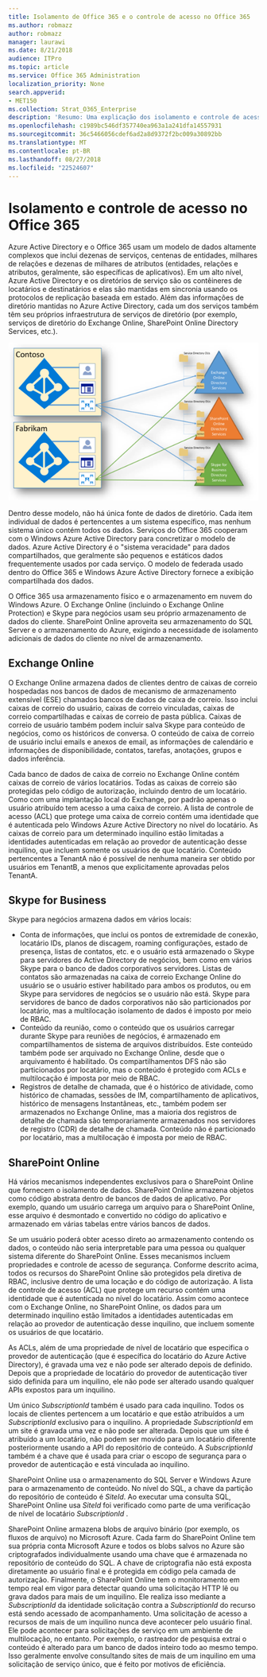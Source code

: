 ```yaml
---
title: Isolamento de Office 365 e o controle de acesso no Office 365
ms.author: robmazz
author: robmazz
manager: laurawi
ms.date: 8/21/2018
audience: ITPro
ms.topic: article
ms.service: Office 365 Administration
localization_priority: None
search.appverid:
- MET150
ms.collection: Strat_O365_Enterprise
description: 'Resumo: Uma explicação dos isolamento e controle de acesso dentro dos vários aplicativos do Office 365.'
ms.openlocfilehash: c1989bc546df357740ea963a1a241dfa14557931
ms.sourcegitcommit: 36c5466056cdef6ad2a8d9372f2bc009a30892bb
ms.translationtype: MT
ms.contentlocale: pt-BR
ms.lasthandoff: 08/27/2018
ms.locfileid: "22524607"
---
```

# <a name="isolation-and-access-control-in-office-365"></a>Isolamento e controle de acesso no Office 365

Azure Active Directory e o Office 365 usam um modelo de dados altamente complexos que inclui dezenas de serviços, centenas de entidades, milhares de relações e dezenas de milhares de atributos (entidades, relações e atributos, geralmente, são específicas de aplicativos). Em um alto nível, Azure Active Directory e os diretórios de serviço são os contêineres de locatários e destinatários e elas são mantidas em sincronia usando os protocolos de replicação baseada em estado. Além das informações de diretório mantidas no Azure Active Directory, cada um dos serviços também têm seu próprios infraestrutura de serviços de diretório (por exemplo, serviços de diretório do Exchange Online, SharePoint Online Directory Services, etc.). 
 
![Sincronização de dados de Inquilino do Office 365](media/office-365-isolation-tenant-data-sync.png)

Dentro desse modelo, não há única fonte de dados de diretório. Cada item individual de dados é pertencentes a um sistema específico, mas nenhum sistema único contém todos os dados. Serviços do Office 365 cooperam com o Windows Azure Active Directory para concretizar o modelo de dados. Azure Active Directory é o "sistema veracidade" para dados compartilhados, que geralmente são pequenos e estáticos dados frequentemente usados por cada serviço. O modelo de federada usado dentro do Office 365 e Windows Azure Active Directory fornece a exibição compartilhada dos dados.

O Office 365 usa armazenamento físico e o armazenamento em nuvem do Windows Azure. O Exchange Online (incluindo o Exchange Online Protection) e Skype para negócios usam seu próprio armazenamento de dados do cliente. SharePoint Online aproveita seu armazenamento do SQL Server e o armazenamento do Azure, exigindo a necessidade de isolamento adicionais de dados do cliente no nível de armazenamento.

## <a name="exchange-online"></a>Exchange Online
O Exchange Online armazena dados de clientes dentro de caixas de correio hospedadas nos bancos de dados de mecanismo de armazenamento extensível (ESE) chamados bancos de dados de caixa de correio. Isso inclui caixas de correio do usuário, caixas de correio vinculadas, caixas de correio compartilhadas e caixas de correio de pasta pública. Caixas de correio de usuário também podem incluir salva Skype para conteúdo de negócios, como os históricos de conversa. O conteúdo de caixa de correio de usuário inclui emails e anexos de email, as informações de calendário e informações de disponibilidade, contatos, tarefas, anotações, grupos e dados inferência.

Cada banco de dados de caixa de correio no Exchange Online contém caixas de correio de vários locatários. Todas as caixas de correio são protegidas pelo código de autorização, incluindo dentro de um locatário. Como com uma implantação local do Exchange, por padrão apenas o usuário atribuído tem acesso a uma caixa de correio. A lista de controle de acesso (ACL) que protege uma caixa de correio contém uma identidade que é autenticada pelo Windows Azure Active Directory no nível do locatário. As caixas de correio para um determinado inquilino estão limitadas a identidades autenticadas em relação ao provedor de autenticação desse inquilino, que incluem somente os usuários de que locatário. Conteúdo pertencentes a TenantA não é possível de nenhuma maneira ser obtido por usuários em TenantB, a menos que explicitamente aprovadas pelos TenantA.

## <a name="skype-for-business"></a>Skype for Business
Skype para negócios armazena dados em vários locais:
- Conta de informações, que inclui os pontos de extremidade de conexão, locatário IDs, planos de discagem, roaming configurações, estado de presença, listas de contatos, etc. e o usuário está armazenado o Skype para servidores do Active Directory de negócios, bem como em vários Skype para o banco de dados corporativos servidores. Listas de contatos são armazenadas na caixa de correio Exchange Online do usuário se o usuário estiver habilitado para ambos os produtos, ou em Skype para servidores de negócios se o usuário não está. Skype para servidores de banco de dados corporativos não são particionados por locatário, mas a multilocação isolamento de dados é imposto por meio de RBAC.
- Conteúdo da reunião, como o conteúdo que os usuários carregar durante Skype para reuniões de negócios, é armazenado em compartilhamentos de sistema de arquivos distribuídos. Este conteúdo também pode ser arquivado no Exchange Online, desde que o arquivamento é habilitado. Os compartilhamentos DFS não são particionados por locatário, mas o conteúdo é protegido com ACLs e multilocação é imposta por meio de RBAC.
- Registros de detalhe de chamada, que é o histórico de atividade, como histórico de chamadas, sessões de IM, compartilhamento de aplicativos, histórico de mensagens Instantâneas, etc., também podem ser armazenados no Exchange Online, mas a maioria dos registros de detalhe de chamada são temporariamente armazenados nos servidores de registro (CDR) de detalhe de chamada. Conteúdo não é particionado por locatário, mas a multilocação é imposta por meio de RBAC.

## <a name="sharepoint-online"></a>SharePoint Online
Há vários mecanismos independentes exclusivos para o SharePoint Online que fornecem o isolamento de dados. SharePoint Online armazena objetos como código abstrata dentro de bancos de dados de aplicativo. Por exemplo, quando um usuário carrega um arquivo para o SharePoint Online, esse arquivo é desmontado e convertido no código do aplicativo e armazenado em várias tabelas entre vários bancos de dados.

Se um usuário poderá obter acesso direto ao armazenamento contendo os dados, o conteúdo não seria interpretable para uma pessoa ou qualquer sistema diferente do SharePoint Online. Esses mecanismos incluem propriedades e controle de acesso de segurança. Conforme descrito acima, todos os recursos do SharePoint Online são protegidos pela diretiva de RBAC, inclusive dentro de uma locação e do código de autorização. A lista de controle de acesso (ACL) que protege um recurso contém uma identidade que é autenticada no nível do locatário. Assim como acontece com o Exchange Online, no SharePoint Online, os dados para um determinado inquilino estão limitados a identidades autenticadas em relação ao provedor de autenticação desse inquilino, que incluem somente os usuários de que locatário.

As ACLs, além de uma propriedade de nível de locatário que especifica o provedor de autenticação (que é específica do locatário do Azure Active Directory), é gravada uma vez e não pode ser alterado depois de definido. Depois que a propriedade de locatário do provedor de autenticação tiver sido definida para um inquilino, ele não pode ser alterado usando qualquer APIs expostos para um inquilino.

Um único *SubscriptionId* também é usado para cada inquilino. Todos os locais de clientes pertencem a um locatário e que estão atribuídos a um *SubscriptionId* exclusivo para o inquilino. A propriedade *SubscriptionId* em um site é gravada uma vez e não pode ser alterada. Depois que um site é atribuído a um locatário, não podem ser movido para um locatário diferente posteriormente usando a API do repositório de conteúdo. A *SubscriptionId* também é a chave que é usada para criar o escopo de segurança para o provedor de autenticação e está vinculada ao inquilino.

SharePoint Online usa o armazenamento do SQL Server e Windows Azure para o armazenamento de conteúdo. No nível do SQL, a chave da partição do repositório de conteúdo é *SiteId*. Ao executar uma consulta SQL, SharePoint Online usa *SiteId* foi verificado como parte de uma verificação de nível de locatário *SubscriptionId* .

SharePoint Online armazena blobs de arquivo binário (por exemplo, os fluxos de arquivo) no Microsoft Azure. Cada farm do SharePoint Online tem sua própria conta Microsoft Azure e todos os blobs salvos no Azure são criptografados individualmente usando uma chave que é armazenada no repositório de conteúdo do SQL. A chave de criptografia não está exposta diretamente ao usuário final e é protegida em código pela camada de autorização. Finalmente, o SharePoint Online tem o monitoramento em tempo real em vigor para detectar quando uma solicitação HTTP lê ou grava dados para mais de um inquilino. Ele realiza isso mediante a *SubscriptionId* da identidade solicitação contra a *SubscriptionId* do recurso está sendo acessado de acompanhamento. Uma solicitação de acesso a recursos de mais de um inquilino nunca deve acontecer pelo usuário final. Ele pode acontecer para solicitações de serviço em um ambiente de multilocação, no entanto. Por exemplo, o rastreador de pesquisa extrai o conteúdo é alterado para um banco de dados inteiro todo ao mesmo tempo. Isso geralmente envolve consultando sites de mais de um inquilino em uma solicitação de serviço único, que é feito por motivos de eficiência.
